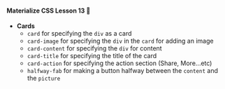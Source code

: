 #### Materialize CSS Lesson 13 :art:

- **Cards**
  - `card` for specifying the `div` as a card
  - `card-image` for specifying the `div` in the `card` for adding an image
  - `card-content` for specifying the `div` for content
  - `card-title` for specifying the title of the card
  - `card-action` for specifying the action section (Share, More...etc)
  - `halfway-fab` for making a button halfway between the `content` and the `picture`